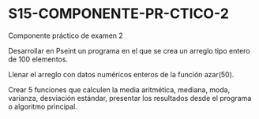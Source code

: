 # S15-COMPONENTE-PR-CTICO-2
Componente práctico de examen 2

Desarrollar en Pseint un programa en el que se crea un arreglo tipo entero de 100 elementos.

Llenar el arreglo con datos numéricos enteros de la función azar(50).

Crear 5 funciones que calculen la media aritmética, mediana, moda, varianza, desviación estándar, presentar los resultados desde el programa o algoritmo  principal.
